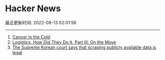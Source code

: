 # Hacker News

最近更新时间: 2022-08-13 02:01:56

--- 
1. [Cancer in the Cold](https://www.science.org/content/blog-post/cancer-cold) 
2. [Logistics, How Did They Do It, Part III: On the Move](https://acoup.blog/2022/08/12/collections-logistics-how-did-they-do-it-part-iii-on-the-move/) 
3. [The Supreme Korean court says that scraping publicly available data is legal](https://www.lexology.com/library/detail.aspx?g=1ae8c0a9-660b-45b7-9ef6-030f387d6e29) 
